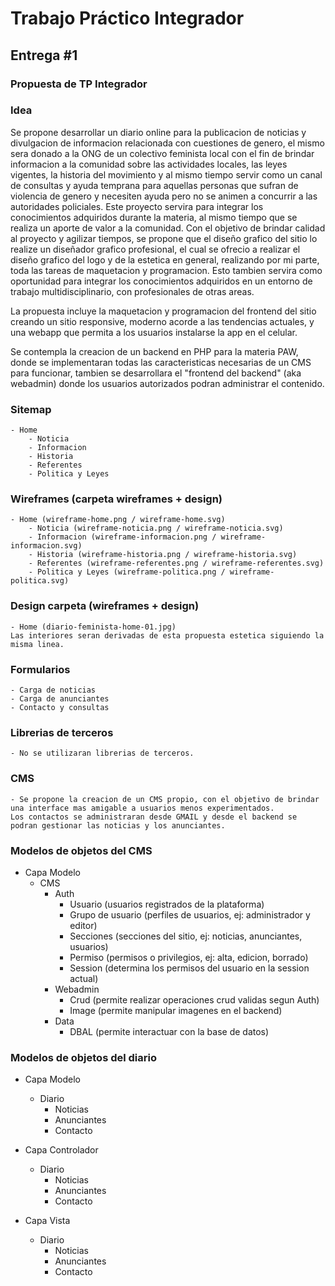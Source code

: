 # Trabajo Práctico Integrador

## Entrega #1
### Propuesta de TP Integrador

### Idea
Se propone desarrollar un diario online para la publicacion de noticias y divulgacion de informacion relacionada con cuestiones de genero, el mismo sera donado a la ONG de un colectivo feminista local con el fin de brindar informacion a la comunidad sobre las actividades locales, las leyes vigentes, la historia del movimiento y al mismo tiempo servir como un canal de consultas y ayuda temprana para aquellas personas que sufran de violencia de genero y necesiten ayuda pero no se animen a concurrir a las autoridades policiales.
Este proyecto servira para integrar los conocimientos adquiridos durante la materia, al mismo tiempo que se realiza un aporte de valor a la comunidad.
Con el objetivo de brindar calidad al proyecto y agilizar tiempos, se propone que el diseño grafico del sitio lo realize un diseñador grafico profesional, el cual se ofrecio a realizar el diseño grafico del logo y de la estetica en general, realizando por mi parte, toda las tareas de maquetacion y programacion.
Esto tambien servira como oportunidad para integrar los conocimientos adquiridos en un entorno de trabajo multidisciplinario, con profesionales de otras areas.

La propuesta incluye la maquetacion y programacion del frontend del sitio creando un sitio responsive, moderno acorde a las tendencias actuales, y una webapp que permita a los usuarios instalarse la app en el celular.

Se contempla la creacion de un backend en PHP para la materia PAW, donde se implementaran todas las caracteristicas necesarias de un CMS para funcionar, tambien se desarrollara el "frontend del backend" (aka webadmin) donde los usuarios autorizados podran administrar el contenido.

### Sitemap
	- Home
		- Noticia
		- Informacion
		- Historia
		- Referentes
		- Politica y Leyes
		
### Wireframes (carpeta wireframes + design)
	- Home (wireframe-home.png / wireframe-home.svg)
		- Noticia (wireframe-noticia.png / wireframe-noticia.svg)
		- Informacion (wireframe-informacion.png / wireframe-informacion.svg)
		- Historia (wireframe-historia.png / wireframe-historia.svg)
		- Referentes (wireframe-referentes.png / wireframe-referentes.svg)
		- Politica y Leyes (wireframe-politica.png / wireframe-politica.svg)
		
### Design carpeta (wireframes + design)
	- Home (diario-feminista-home-01.jpg)
	Las interiores seran derivadas de esta propuesta estetica siguiendo la misma linea.
		
### Formularios
	- Carga de noticias
	- Carga de anunciantes
	- Contacto y consultas
	
### Librerias de terceros
	- No se utilizaran librerias de terceros.
	
### CMS
	- Se propone la creacion de un CMS propio, con el objetivo de brindar una interface mas amigable a usuarios menos experimentados.
	Los contactos se administraran desde GMAIL y desde el backend se podran gestionar las noticias y los anunciantes.
	
### Modelos de objetos del CMS

- Capa Modelo 
	- CMS
		- Auth
			- Usuario (usuarios registrados de la plataforma)
			- Grupo de usuario (perfiles de usuarios, ej: administrador y editor)
			- Secciones (secciones del sitio, ej: noticias, anunciantes, usuarios)
			- Permiso (permisos o privilegios, ej: alta, edicion, borrado)
			- Session (determina los permisos del usuario en la session actual)
		- Webadmin
			- Crud (permite realizar operaciones crud validas segun Auth)
			- Image (permite manipular imagenes en el backend)
		- Data
			- DBAL (permite interactuar con la base de datos)

### Modelos de objetos del diario

- Capa Modelo 
	- Diario
		- Noticias
		- Anunciantes
		- Contacto
		
- Capa Controlador 
	- Diario
		- Noticias
		- Anunciantes
		- Contacto
		
- Capa Vista 
	- Diario
		- Noticias
		- Anunciantes
		- Contacto